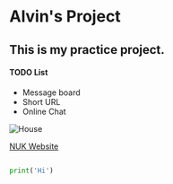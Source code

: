 # Alvin's Project 

## This is my practice project.


#### TODO List

- Message board
- Short URL
- Online Chat

![House](http://i.imgur.com/Tbxyz3kr.jpg)

[NUK Website](www.nuk.edu.tw)

```python

print('Hi')    

```

